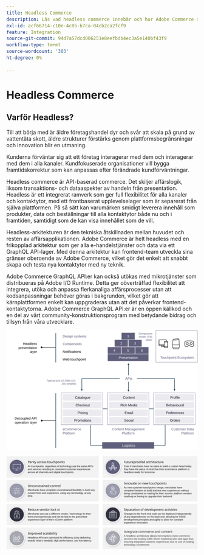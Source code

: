 ```yaml
---
title: Headless Commerce
description: Läs vad headless commerce innebär och hur Adobe Commerce stöder headless Architecture.
exl-id: acf66714-c10e-4c8b-b7ca-04cb2ca2fcf9
feature: Integration
source-git-commit: 94d7a57dcd006251e8eefbdb4ec3a5e140bf43f9
workflow-type: tm+mt
source-wordcount: '303'
ht-degree: 0%

---
```


# Headless Commerce

## Varför Headless?

Till att börja med är äldre företagshandel dyr och svår att skala på grund av vattentäta skott, äldre strukturer förstärks genom plattformsbegränsningar och innovation blir en utmaning.

Kunderna förväntar sig att ett företag interagerar med dem och interagerar med dem i alla kanaler. Kundfokuserade organisationer vill bygga framtidskorrektur som kan anpassas efter förändrade kundförväntningar.

Headless commerce är API-baserad commerce. Det skiljer affärslogik, liksom transaktions- och dataaspekter av handeln från presentation. Headless är ett integrerat ramverk som ger full flexibilitet för alla kanaler och kontaktytor, med ett frontbaserat upplevelselager som är separerat från själva plattformen. På så sätt kan varumärken smidigt leverera innehåll som produkter, data och beställningar till alla kontaktytor både nu och i framtiden, samtidigt som de kan visa innehållet som de vill.

Headless-arkitekturen är den tekniska åtskillnaden mellan huvudet och resten av affärsapplikationen. Adobe Commerce är helt headless med en frikopplad arkitektur som ger alla e-handelstjänster och data via ett GraphQL API-lager. Med denna arkitektur kan frontend-team utveckla sina gränser oberoende av Adobe Commerce, vilket gör det enkelt att snabbt skapa och testa nya kontaktytor med ny teknik.

Adobe Commerce GraphQL API:er kan också utökas med mikrotjänster som distribueras på Adobe I/O Runtime. Detta ger oöverträffad flexibilitet att integrera, utöka och anpassa flerkanaliga affärsprocesser utan att kodsanpassningar behöver göras i bakgrunden, vilket gör att kärnplattformen enkelt kan uppgraderas utan att det påverkar frontend-kontaktytorna. Adobe Commerce GraphQL API:er är en öppen källkod och en del av vårt community-konstruktionsprogram med betydande bidrag och tillsyn från våra utvecklare.

![Diagram över headless commerce-arkitektur](../../../assets/playbooks/headless-diagram.svg)

![Fördelar med headless Commerce Architecture](../../../assets/playbooks/headless-benefits.svg)
